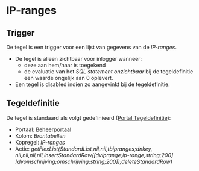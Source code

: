 # IP-ranges

## Trigger

De tegel is een trigger voor een lijst van gegevens van de *IP-ranges*.

* De tegel is alleen zichtbaar voor inlogger wanneer:
  * deze aan hem/haar is toegekend
  * de evaluatie van het *SQL statement onzichtbaar* bij de tegeldefinitie een waarde ongelijk aan 0 oplevert.
* Een tegel is disabled indien zo aangevinkt bij de tegeldefinitie.

## Tegeldefinitie

De tegel is standaard als volgt gedefinieerd ([Portal Tegeldefinitie](/docs/instellen_inrichten/portaldefinitie/portal_tegel.md)):

* Portaal: [Beheerportaal](/docs/probleemoplossing/portalen_en_moduleschermen/beheerportaal.md)
* Kolom: *Brontabellen*
* Kopregel: *IP-ranges*
* Actie: *getFlexList(StandardList,nil,nil,tbipranges;dnkey, nil,nil,nil,nil,insertStandardRow([dviprange;ip-range;string;200][dvomschrijving;omschrijving;string;200]);deleteStandardRow)*
